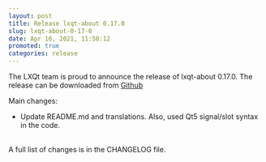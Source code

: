 ```yaml
---
layout: post
title: Release lxqt-about 0.17.0
slug: lxqt-about-0-17-0
date: Apr 16, 2021, 11:58:12
promoted: true
categories: release
---
```

The LXQt team is proud to announce the release of lxqt-about 0.17.0.
The release can be downloaded from [Github](https://github.com/lxqt/lxqt-about/releases)

Main changes:

* Update README.md and translations. Also, used Qt5 signal/slot syntax in the code.


<br/>
A full list of changes is in the CHANGELOG file.
<br/>
